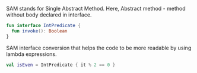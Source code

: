 SAM stands for Single Abstract Method.
Here, Abstract method - method without body declared in interface.

```kotlin
fun interface IntPredicate { 
  fun invoke(): Boolean
}
```

SAM interface conversion that helps the code to be more readable by using lambda expressions.

```kotlin
val isEven = IntPredicate { it % 2 == 0 }
```

